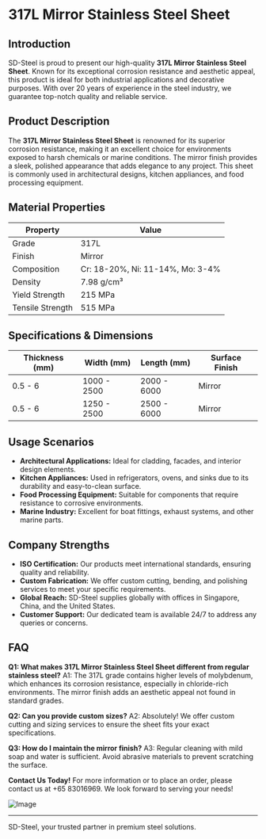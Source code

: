 # 317L Mirror Stainless Steel Sheet

## Introduction
SD-Steel is proud to present our high-quality **317L Mirror Stainless Steel Sheet**. Known for its exceptional corrosion resistance and aesthetic appeal, this product is ideal for both industrial applications and decorative purposes. With over 20 years of experience in the steel industry, we guarantee top-notch quality and reliable service.

## Product Description
The **317L Mirror Stainless Steel Sheet** is renowned for its superior corrosion resistance, making it an excellent choice for environments exposed to harsh chemicals or marine conditions. The mirror finish provides a sleek, polished appearance that adds elegance to any project. This sheet is commonly used in architectural designs, kitchen appliances, and food processing equipment.

## Material Properties
| Property               | Value                   |
|------------------------|-------------------------|
| Grade                  | 317L                    |
| Finish                 | Mirror                  |
| Composition            | Cr: 18-20%, Ni: 11-14%, Mo: 3-4% |
| Density                | 7.98 g/cm³              |
| Yield Strength         | 215 MPa                 |
| Tensile Strength       | 515 MPa                 |

## Specifications & Dimensions
| Thickness (mm) | Width (mm) | Length (mm) | Surface Finish |
|----------------|------------|-------------|----------------|
| 0.5 - 6        | 1000 - 2500| 2000 - 6000 | Mirror         |
| 0.5 - 6        | 1250 - 2500| 2500 - 6000 | Mirror         |

## Usage Scenarios
- **Architectural Applications:** Ideal for cladding, facades, and interior design elements.
- **Kitchen Appliances:** Used in refrigerators, ovens, and sinks due to its durability and easy-to-clean surface.
- **Food Processing Equipment:** Suitable for components that require resistance to corrosive environments.
- **Marine Industry:** Excellent for boat fittings, exhaust systems, and other marine parts.

## Company Strengths
- **ISO Certification:** Our products meet international standards, ensuring quality and reliability.
- **Custom Fabrication:** We offer custom cutting, bending, and polishing services to meet your specific requirements.
- **Global Reach:** SD-Steel supplies globally with offices in Singapore, China, and the United States.
- **Customer Support:** Our dedicated team is available 24/7 to address any queries or concerns.

## FAQ
**Q1: What makes 317L Mirror Stainless Steel Sheet different from regular stainless steel?**
A1: The 317L grade contains higher levels of molybdenum, which enhances its corrosion resistance, especially in chloride-rich environments. The mirror finish adds an aesthetic appeal not found in standard grades.

**Q2: Can you provide custom sizes?**
A2: Absolutely! We offer custom cutting and sizing services to ensure the sheet fits your exact specifications.

**Q3: How do I maintain the mirror finish?**
A3: Regular cleaning with mild soap and water is sufficient. Avoid abrasive materials to prevent scratching the surface.

**Contact Us Today!**
For more information or to place an order, please contact us at +65 83016969. We look forward to serving your needs!

![Image](https://github.com/user-attachments/assets/2567258e-e124-4816-932d-1809bd27ef0b)

---

SD-Steel, your trusted partner in premium steel solutions.